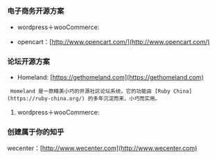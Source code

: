 ### 电子商务开源方案

* wordpress＋wooCommerce:

* opencart：[http://www.opencart.com/](http://www.opencart.com/)

### 论坛开源方案

* Homeland: [https://gethomeland.com](https://gethomeland.com)

```
 Homeland 是一款精美小巧的开源社区论坛系统，它的功能由 [Ruby China](https://ruby-china.org/) 的多年沉淀而来，小巧而实用。
```

1. wordpress＋wooCommerce:

### 创建属于你的知乎

wecenter：[http://www.wecenter.com](http://www.wecenter.com)




